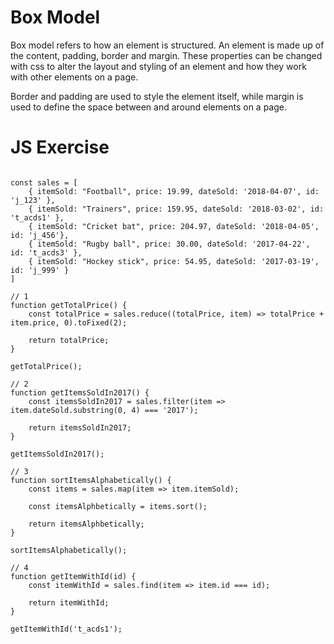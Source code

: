 # Box Model

Box model refers to how an element is structured. An element is made up of the content, padding, border and margin. These properties can be changed with css to alter the layout and styling of an element and how they work with other elements on a page.

Border and padding are used to style the element itself, while margin is used to define the space between and around elements on a page.

# JS Exercise

```JS

const sales = [
    { itemSold: "Football", price: 19.99, dateSold: '2018-04-07', id: 'j_123' },
    { itemSold: "Trainers", price: 159.95, dateSold: '2018-03-02', id: 't_acds1' },
    { itemSold: "Cricket bat", price: 204.97, dateSold: '2018-04-05', id: 'j_456'},
    { itemSold: "Rugby ball", price: 30.00, dateSold: '2017-04-22', id: 't_acds3' },
    { itemSold: "Hockey stick", price: 54.95, dateSold: '2017-03-19', id: 'j_999' }
]

// 1
function getTotalPrice() {
    const totalPrice = sales.reduce((totalPrice, item) => totalPrice + item.price, 0).toFixed(2);

    return totalPrice;
}

getTotalPrice();

// 2
function getItemsSoldIn2017() {
    const itemsSoldIn2017 = sales.filter(item => item.dateSold.substring(0, 4) === '2017');

    return itemsSoldIn2017;
}

getItemsSoldIn2017();

// 3
function sortItemsAlphabetically() {
    const items = sales.map(item => item.itemSold);

    const itemsAlphbetically = items.sort();

    return itemsAlphbetically;
}

sortItemsAlphabetically();

// 4
function getItemWithId(id) {
    const itemWithId = sales.find(item => item.id === id);

    return itemWithId;
}

getItemWithId('t_acds1');